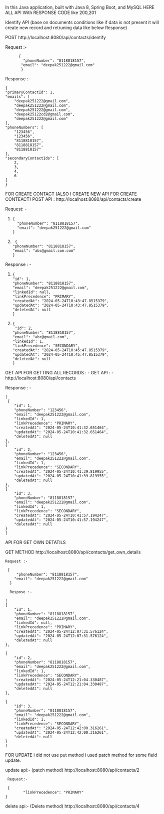 In this Java application, built with Java 8, Spring Boot, and MySQL
HERE ALL API With RESPONSE CODE like  200,201
   
  Identify API  (base on documents conditions like if data is not present it will create new record and retruning data like below Response)

  POST   http://localhost:8080/api/contacts/identify
  
  Request :-

          {
            "phoneNumber": "8118818157",
           "email": "deepak251222@gmail.com"
           }

   Response :-

    {
    "primaryContactId": 1,
    "emails": [
        "deepak251222@gmail.com",
        "deepak251222@gmail.com",
        "deepak251222@gmail.com",
        "deepak25122cd2@gmail.com",
        "deepak251222@gmail.com"
    ],
    "phoneNumbers": [
        "123456",
        "123456",
        "8118818157",
        "8118818157",
        "8118818157"
    ],
    "secondaryContactIds": [
        2,
        3,
        4,
        6
    ]
    }




FOR CREATE CONTACT (ALSO I CREATE NEW API FOR CREATE CONTEACT)
 POST API :  http://localhost:8080/api/contacts/create
    
 Request: - 
 1.     {
          "phoneNumber": "8118818157",
          "email": "deepak251222@gmail.com"
        }
   2.      {
          "phoneNumber": "8118818157",
          "email": "abc@gmail.com.com"
          }

 Response : - 
  1.     {
         "id": 1,
         "phoneNumber": "8118818157",
         "email": "deepak251222@gmail.com",
         "linkedId": null,
         "linkPrecedence": "PRIMARY",
         "createdAt": "2024-05-24T10:43:47.8515379",
         "updatedAt": "2024-05-24T10:43:47.8515379",
         "deletedAt": null
         }
  2.     {
          "id": 2,
         "phoneNumber": "8118818157",
         "email": "abc@gmail.com",
         "linkedId": 1,
         "linkPrecedence": "SECONDARY",
         "createdAt": "2024-05-24T10:45:47.8515379",
         "updatedAt": "2024-05-24T10:45:47.8515379",
         "deletedAt": null
         }


 GET API FOR GETTING ALL RECORDS : -
   GET  API : -  http://localhost:8080/api/contacts
    
   Response : -  
             
    [
     {
        "id": 1,
        "phoneNumber": "123456",
        "email": "deepak251222@gmail.com",
        "linkedId": 1,
        "linkPrecedence": "PRIMARY",
        "createdAt": "2024-05-24T10:41:32.651464",
        "updatedAt": "2024-05-24T10:41:32.651464",
        "deletedAt": null
    },
    {
        "id": 2,
        "phoneNumber": "123456",
        "email": "deepak251222@gmail.com",
        "linkedId": 1,
        "linkPrecedence": "SECONDARY",
        "createdAt": "2024-05-24T10:41:39.819955",
        "updatedAt": "2024-05-24T10:41:39.819955",
        "deletedAt": null
    },
    {
        "id": 3,
        "phoneNumber": "8118818157",
        "email": "deepak251222@gmail.com",
        "linkedId": 1,
        "linkPrecedence": "SECONDARY",
        "createdAt": "2024-05-24T10:41:57.194247",
        "updatedAt": "2024-05-24T10:41:57.194247",
        "deletedAt": null
    }
    ]

 
 
 API FOR GET OWN DETATILS

  GET METHOD    http://localhost:8080/api/contacts/get_own_details
  
    Request :- 
   
     {
         "phoneNumber": "8118818157",
        "email": "deepak251222@gmail.com"
      }
      
      Respose :- 
      
    [
    {
        "id": 1,
        "phoneNumber": "8118818157",
        "email": "deepak251222@gmail.com",
        "linkedId": null,
        "linkPrecedence": "PRIMARY",
        "createdAt": "2024-05-24T12:07:31.576124",
        "updatedAt": "2024-05-24T12:07:31.576124",
        "deletedAt": null
    },
    
    {
        "id": 2,
        "phoneNumber": "8118818157",
        "email": "deepak251222@gmail.com",
        "linkedId": 1,
        "linkPrecedence": "SECONDARY",
        "createdAt": "2024-05-24T12:21:04.330487",
        "updatedAt": "2024-05-24T12:21:04.330487",
        "deletedAt": null
    },
    
    {
        "id": 3,
        "phoneNumber": "8118818157",
        "email": "deepak251222@gmail.com",
        "linkedId": 1,
        "linkPrecedence": "SECONDARY",
        "createdAt": "2024-05-24T12:42:00.316261",
        "updatedAt": "2024-05-24T12:42:00.316261",
        "deletedAt": null
    }
    ]


FOR UPDATE 
  i did not use put method i used patch method for some field update.

  update api:-  (patch method)     http://localhost:8080/api/contacts/2
    
     Request:-   
     
     {
            "linkPrecedence": "PRIMARY"
    }

  delete api:- (Delete method)   http://localhost:8080/api/contacts/4
